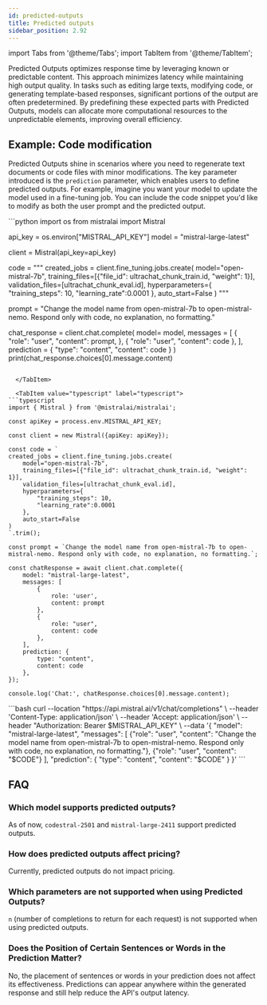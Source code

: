 ```yaml
---
id: predicted-outputs
title: Predicted outputs
sidebar_position: 2.92
---
```

import Tabs from '@theme/Tabs';
import TabItem from '@theme/TabItem';


Predicted Outputs optimizes response time by leveraging known or predictable content. 
This approach minimizes latency while maintaining high output quality. In tasks such as editing large texts, modifying code, or generating template-based responses, significant portions of the output are often predetermined. By predefining these expected parts with Predicted Outputs, models can allocate more computational resources to the unpredictable elements, improving overall efficiency.

## Example: Code modification

Predicted Outputs shine in scenarios where you need to regenerate text documents or code files with minor modifications. The key parameter introduced is the `prediction` parameter, which enables users to define predicted outputs. For example, imagine you want your model to update the model used in a fine-tuning job. You can include the code snippet you'd like to modify as both the user prompt and the predicted output.

<Tabs>
  <TabItem value="python" label="python" default>
```python
import os
from mistralai import Mistral

api_key = os.environ["MISTRAL_API_KEY"]
model = "mistral-large-latest"

client = Mistral(api_key=api_key)

code = """
created_jobs = client.fine_tuning.jobs.create(
    model="open-mistral-7b", 
    training_files=[{"file_id": ultrachat_chunk_train.id, "weight": 1}],
    validation_files=[ultrachat_chunk_eval.id], 
    hyperparameters={
        "training_steps": 10,
        "learning_rate":0.0001
    },
    auto_start=False
)
"""

prompt = "Change the model name from open-mistral-7b to open-mistral-nemo. Respond only with code, no explanation, no formatting."

chat_response = client.chat.complete(
    model= model,
    messages = [
        {
            "role": "user",
            "content": prompt,
        },
        {
            "role": "user",
            "content": code
        },
    ],
    prediction = {
        "type": "content",
        "content": code
    }
)
print(chat_response.choices[0].message.content)
```

  </TabItem>

  <TabItem value="typescript" label="typescript">
```typescript
import { Mistral } from '@mistralai/mistralai';

const apiKey = process.env.MISTRAL_API_KEY;

const client = new Mistral({apiKey: apiKey});

const code = `
created_jobs = client.fine_tuning.jobs.create(
    model="open-mistral-7b", 
    training_files=[{"file_id": ultrachat_chunk_train.id, "weight": 1}],
    validation_files=[ultrachat_chunk_eval.id], 
    hyperparameters={
        "training_steps": 10,
        "learning_rate":0.0001
    },
    auto_start=False
)
`.trim();

const prompt = `Change the model name from open-mistral-7b to open-mistral-nemo. Respond only with code, no explanation, no formatting.`;

const chatResponse = await client.chat.complete({
    model: "mistral-large-latest",
    messages: [
        {
            role: 'user', 
            content: prompt
        },
        {
            role: "user",
            content: code
        },
    ],
    prediction: {
        type: "content",
        content: code 
    },
});

console.log('Chat:', chatResponse.choices[0].message.content);
```
  </TabItem>

  <TabItem value="curl" label="curl">
```bash
curl --location "https://api.mistral.ai/v1/chat/completions" \
     --header 'Content-Type: application/json' \
     --header 'Accept: application/json' \
     --header "Authorization: Bearer $MISTRAL_API_KEY" \
     --data '{
    "model": "mistral-large-latest",
    "messages": [
        {"role": "user", "content": "Change the model name from open-mistral-7b to open-mistral-nemo. Respond only with code, no explanation, no formatting."},
        {"role": "user", "content": "$CODE"}
    ],
    "prediction": {
        "type": "content",
        "content": "$CODE"
    }
  }'
```
  </TabItem>
</Tabs>


## FAQ

### Which model supports predicted outputs?
As of now, `codestral-2501` and `mistral-large-2411` support predicted outputs.

### How does predicted outputs affect pricing? 
Currently, predicted outputs do not impact pricing.

### Which parameters are not supported when using Predicted Outputs?
`n` (number of completions to return for each request) is not supported when using predicted outputs.

### Does the Position of Certain Sentences or Words in the Prediction Matter?
No, the placement of sentences or words in your prediction does not affect its effectiveness. Predictions can appear anywhere within the generated response and still help reduce the API's output latency.






